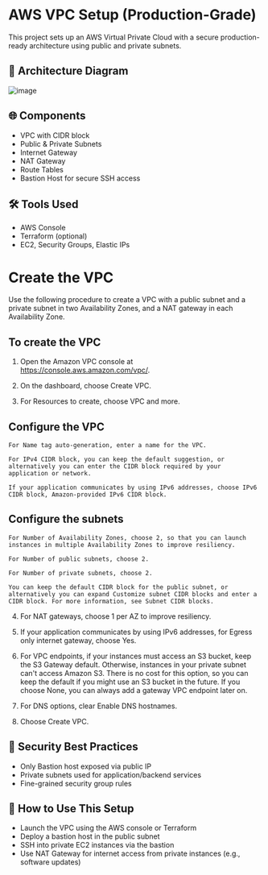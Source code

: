 # AWS VPC Setup (Production-Grade)

This project sets up an AWS Virtual Private Cloud with a secure production-ready architecture using public and private subnets.


## 📸 Architecture Diagram

![image](https://github.com/user-attachments/assets/c8e2165f-b5c6-4865-b3ff-b3d1adaacd89)

## 🌐 Components
- VPC with CIDR block
- Public & Private Subnets
- Internet Gateway
- NAT Gateway
- Route Tables
- Bastion Host for secure SSH access

## 🛠 Tools Used
- AWS Console
- Terraform (optional)
- EC2, Security Groups, Elastic IPs
  

# Create the VPC

Use the following procedure to create a VPC with a public subnet and a private subnet in two Availability Zones, and a NAT gateway in each Availability Zone.

## To create the VPC
  1. Open the Amazon VPC console at https://console.aws.amazon.com/vpc/.

  2. On the dashboard, choose Create VPC.

  3. For Resources to create, choose VPC and more.

  ## Configure the VPC

    For Name tag auto-generation, enter a name for the VPC.
    
    For IPv4 CIDR block, you can keep the default suggestion, or alternatively you can enter the CIDR block required by your application or network.
    
    If your application communicates by using IPv6 addresses, choose IPv6 CIDR block, Amazon-provided IPv6 CIDR block.

  ## Configure the subnets

    For Number of Availability Zones, choose 2, so that you can launch instances in multiple Availability Zones to improve resiliency.
    
    For Number of public subnets, choose 2.
    
    For Number of private subnets, choose 2.

    You can keep the default CIDR block for the public subnet, or alternatively you can expand Customize subnet CIDR blocks and enter a CIDR block. For more information, see Subnet CIDR blocks.

4. For NAT gateways, choose 1 per AZ to improve resiliency.

5. If your application communicates by using IPv6 addresses, for Egress only internet gateway, choose Yes.

6. For VPC endpoints, if your instances must access an S3 bucket, keep the S3 Gateway default. Otherwise, instances in your private subnet can't access Amazon S3. There is no cost for this option, so you can keep the default if you might use an S3 bucket in the future. If you choose None, you can always add a gateway VPC endpoint later on.

7. For DNS options, clear Enable DNS hostnames.

8. Choose Create VPC.

## 🔐 Security Best Practices
- Only Bastion host exposed via public IP
- Private subnets used for application/backend services
- Fine-grained security group rules

## 🚀 How to Use This Setup
- Launch the VPC using the AWS console or Terraform
- Deploy a bastion host in the public subnet
- SSH into private EC2 instances via the bastion
- Use NAT Gateway for internet access from private instances (e.g., software updates)

